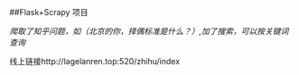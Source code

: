 ##Flask+Scrapy 项目

_爬取了知乎问题，如（北京的你，择偶标准是什么？）,加了搜索，可以按关键词查询_


线上链接http://lagelanren.top:520/zhihu/index